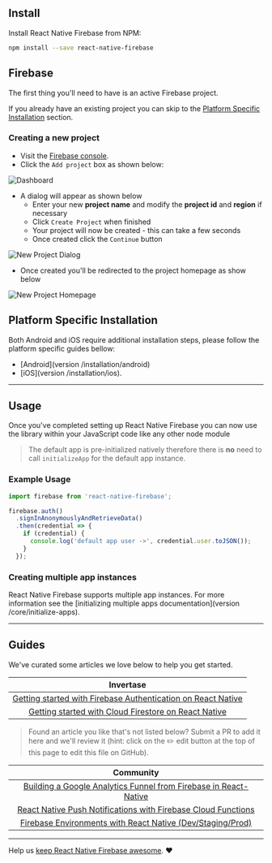 ## Install

Install React Native Firebase from NPM:

```bash
npm install --save react-native-firebase
```

## Firebase

The first thing you'll need to have is an active Firebase project.

If you already have an existing project you can skip to the [Platform Specific Installation](#Platform-Specific-Installation) section.

### Creating a new project

 - Visit the [Firebase console](https://firebase.google.com/console).
 - Click the `Add project` box as shown below: 
 
 ![Dashboard](https://i.imgur.com/ZsSH1bJ.png)

 - A dialog will appear as shown below
   - Enter your new **project name** and modify the **project id** and **region** if necessary
   - Click `Create Project` when finished
   - Your project will now be created - this can take a few seconds
   - Once created click the `Continue` button

 ![New Project Dialog](https://i.imgur.com/50I2bvj.png)

 - Once created you'll be redirected to the project homepage as show below
 
 ![New Project Homepage](https://i.imgur.com/vebPTf1.png)

## Platform Specific Installation

Both Android and iOS require additional installation steps, please follow the platform specific guides bellow:
 
 - [Android](version /installation/android) 
 - [iOS](version /installation/ios).
 
---
 
## Usage

Once you've completed setting up React Native Firebase you can now use the library within your JavaScript code like any other node module

> The default app is pre-initialized natively therefore there is **no** need to call `initializeApp` for the default app instance.

### Example Usage

```javascript
import firebase from 'react-native-firebase';

firebase.auth()
  .signInAnonymouslyAndRetrieveData()
  .then(credential => {
    if (credential) {
      console.log('default app user ->', credential.user.toJSON());
    }
  });
```

### Creating multiple app instances

React Native Firebase supports multiple app instances. For more information see the [initializing multiple apps documentation](version /core/initialize-apps).


---


## Guides

We've curated some articles we love below to help you get started.

| Invertase |
|:---------:|
|[Getting started with Firebase Authentication on React Native](https://blog.invertase.io/getting-started-with-firebase-authentication-on-react-native-a1ed3d2d6d91)|
|[Getting started with Cloud Firestore on React Native](https://blog.invertase.io/getting-started-with-cloud-firestore-on-react-native-b338fb6525b9)|

> Found an article you like that's not listed below? Submit a PR to add it here and we'll review it (hint: click on the ✏️ edit button at the top of this page to edit this file on GitHub).

| Community |
|:---------:|
|[Building a Google Analytics Funnel from Firebase in React-Native](https://blog.theodo.fr/2018/01/building-google-analytics-funnel-firebase-react-native/)|
|[React Native Push Notifications with Firebase Cloud Functions](https://medium.com/the-modern-development-stack/react-native-push-notifications-with-firebase-cloud-functions-74b832d45386)|
|[Firebase Environments with React Native (Dev/Staging/Prod)](https://medium.com/@egunsoma/firebase-environments-with-react-native-dev-staging-prod-3832d7d22a80)|

---

Help us [keep React Native Firebase awesome](https://blog.invertase.io/keeping-react-native-firebase-awesome-8723470d2d26). ❤️
